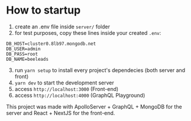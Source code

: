 # How to startup

1. create an .env file inside `server/` folder
2. for test purposes, copy these lines inside your created `.env`:

```
DB_HOST=cluster0.8lb97.mongodb.net
DB_USER=admin
DB_PASS=root
DB_NAME=beeleads
```

3. run `yarn setup` to install every project's dependecies (both server and front)
4. `yarn dev` to start the development server
5. access `http://localhost:3000` (Front-end)
6. access `http://localhost:4000` (GraphQL Playground)

This project was made with ApolloServer + GraphQL + MongoDB for the server and React + NextJS for the front-end.
